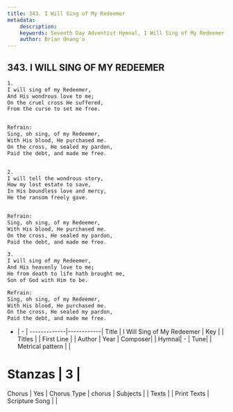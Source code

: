 ```yaml
---
title: 343. I Will Sing of My Redeemer
metadata:
    description: 
    keywords: Seventh Day Adventist Hymnal, I Will Sing of My Redeemer, , 
    author: Brian Onang'o
---
```



## 343. I WILL SING OF MY REDEEMER

```txt
1.
I will sing of my Redeemer,
And His wondrous love to me;
On the cruel cross He suffered,
From the curse to set me free.


Refrain:
Sing, oh sing, of my Redeemer,
With His blood, He purchased me.
On the cross, He sealed my pardon,
Paid the debt, and made me free.


2.
I will tell the wondrous story,
How my lost estate to save,
In His boundless love and mercy,
He the ransom freely gave.


Refrain:
Sing, oh sing, of my Redeemer,
With His blood, He purchased me.
On the cross, He sealed my pardon,
Paid the debt, and made me free.

3.
I will sing of my Redeemer,
And His heavenly love to me;
He from death to life hath brought me,
Son of God with Him to be.

Refrain:
Sing, oh sing, of my Redeemer,
With His blood, He purchased me.
On the cross, He sealed my pardon,
Paid the debt, and made me free.

```

- |   -  |
-------------|------------|
Title | I Will Sing of My Redeemer |
Key |  |
Titles |  |
First Line |  |
Author | 
Year | 
Composer|  |
Hymnal|  - |
Tune|  |
Metrical pattern | |
# Stanzas | 3 |
Chorus | Yes |
Chorus Type | chorus |
Subjects |  |
Texts |  |
Print Texts | 
Scripture Song |  |
  
